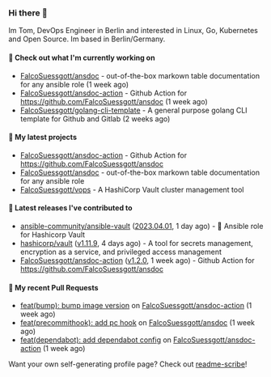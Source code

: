### Hi there 👋

Im Tom, DevOps Engineer in Berlin and interested in Linux, Go, Kubernetes and Open Source.
Im based in Berlin/Germany.

#### 👷 Check out what I'm currently working on

- [FalcoSuessgott/ansdoc](https://github.com/FalcoSuessgott/ansdoc) - out-of-the-box markown table documentation for any ansible role (1 week ago)
- [FalcoSuessgott/ansdoc-action](https://github.com/FalcoSuessgott/ansdoc-action) - Github Action for https://github.com/FalcoSuessgott/ansdoc (1 week ago)
- [FalcoSuessgott/golang-cli-template](https://github.com/FalcoSuessgott/golang-cli-template) - A general purpose golang CLI  template for Github and Gitlab (2 weeks ago)

#### 🌱 My latest projects

- [FalcoSuessgott/ansdoc-action](https://github.com/FalcoSuessgott/ansdoc-action) - Github Action for https://github.com/FalcoSuessgott/ansdoc
- [FalcoSuessgott/ansdoc](https://github.com/FalcoSuessgott/ansdoc) - out-of-the-box markown table documentation for any ansible role
- [FalcoSuessgott/vops](https://github.com/FalcoSuessgott/vops) - A HashiCorp Vault cluster management tool

#### 🔭 Latest releases I've contributed to

- [ansible-community/ansible-vault](https://github.com/ansible-community/ansible-vault) ([2023.04.01](https://github.com/ansible-community/ansible-vault/releases/tag/2023.04.01), 1 day ago) - :key: Ansible role for Hashicorp Vault
- [hashicorp/vault](https://github.com/hashicorp/vault) ([v1.11.9](https://github.com/hashicorp/vault/releases/tag/v1.11.9), 4 days ago) - A tool for secrets management, encryption as a service, and privileged access management
- [FalcoSuessgott/ansdoc-action](https://github.com/FalcoSuessgott/ansdoc-action) ([v1.2.0](https://github.com/FalcoSuessgott/ansdoc-action/releases/tag/v1.2.0), 1 week ago) - Github Action for https://github.com/FalcoSuessgott/ansdoc

#### 🔨 My recent Pull Requests

- [feat(bump): bump image version](https://github.com/FalcoSuessgott/ansdoc-action/pull/3) on [FalcoSuessgott/ansdoc-action](https://github.com/FalcoSuessgott/ansdoc-action) (1 week ago)
- [feat(precommithook): add pc hook](https://github.com/FalcoSuessgott/ansdoc/pull/18) on [FalcoSuessgott/ansdoc](https://github.com/FalcoSuessgott/ansdoc) (1 week ago)
- [feat(dependabot): add dependabot config](https://github.com/FalcoSuessgott/ansdoc-action/pull/2) on [FalcoSuessgott/ansdoc-action](https://github.com/FalcoSuessgott/ansdoc-action) (1 week ago)

Want your own self-generating profile page? Check out [readme-scribe](https://github.com/muesli/readme-scribe)!